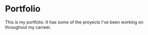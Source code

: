 # Portfolio
This is my portfolio. It has some of the proyects I've been working on throughout my carreer.
